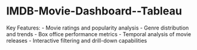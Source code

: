 # IMDB-Movie-Dashboard--Tableau
Key Features: - Movie ratings and popularity analysis - Genre distribution and trends - Box office performance metrics - Temporal analysis of movie releases - Interactive filtering and drill-down capabilities
